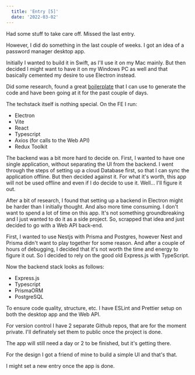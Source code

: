 ```yaml
---
  title: 'Entry [5]'
  date: '2022-03-02'
---
```


Had some stuff to take care off. Missed the last entry.

However, I did do something in the last couple of weeks. I got an idea of a password manager desktop app.

Initially I wanted to build it in Swift, as I'll use it on my Mac mainly. But then decided I might want to have it on my Windows PC as well and that basically cemented my desire to use Electron instead.

Did some research, found a great [boilerplate](https://github.com/cawa-93/vite-electron-builder) that I can use to generate the code and have been going at it for the past couple of days.

The techstack itself is nothing special. On the FE I run:

- Electron
- Vite
- React
- Typescript
- Axios (for calls to the Web API)
- Redux Toolkit

The backend was a bit more hard to decide on. First, I wanted to have one single application, without separating the UI from the backend. I went through the steps of setting up a cloud Database first, so that I can sync the application offline. But then decided against it. For what it's worth, this app will not be used offline and even if I do decide to use it. Well... I'll figure it out.

After a bit of research, I found that setting up a backend in Electron might be harder than I initially thought. And also more time consuming. I don't want to spend a lot of time on this app. It's not something groundbreaking and I just wanted to do it as a side project. So, scrapped that idea and just decided to go with a Web API back-end.

First, I wanted to use Nestjs with Prisma and Postgres, however Nest and Prisma didn't want to play together for some reason. And after a couple of hours of debugging, I decided that it's not worth the time and energy to figure it out. So I decided to rely on the good old Express.js with TypeScript.

Now the backend stack looks as follows:

- Express.js
- Typescript
- PrismaORM
- PostgreSQL

To ensure code quality, structure, etc. I have ESLint and Prettier setup on both the desktop app and the Web API.

For version control I have 2 separate Github repos, that are for the moment private. I'll definately set them to public once the project is done.

The app will still need a day or 2 to be finished, but it's getting there.

For the design I got a friend of mine to build a simple UI and that's that.

I might set a new entry once the app is done.

